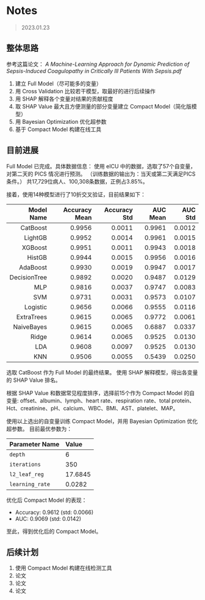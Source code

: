 # Notes

> 2023.01.23

## 整体思路

参考这篇论文：
*A Machine-Learning Approach for*
*Dynamic Prediction of Sepsis-Induced Coagulopathy*
*in Critically Ill Patients With Sepsis.pdf*

1. 建立 Full Model（尽可能多的变量）
2. 用 Cross Validation 比较若干模型，取最好的进行后续操作
3. 用 SHAP 解释各个变量对结果的贡献程度
4. 取 SHAP Value 最大且方便测量的部分变量建立 Compact Model（简化版模型）
5. 用 Bayesian Optimization 优化超参数
6. 基于 Compact Model 构建在线工具

## 目前进展

Full Model 已完成。具体数据信息：
使用 eICU 中的数据，选取了57个自变量，对第二天的 PICS 情况进行预测。
（训练数据的输出为：当天或第二天满足PICS条件。）
共17,729位病人、100,308条数据，正例占3.85%。

接着，使用14种模型进行了10折交叉验证，目前结果如下：

|   Model Name | Accuracy Mean | Accuracy Std | AUC Mean | AUC Std |
|-------------:|--------------:|-------------:|---------:|--------:|
|     CatBoost |        0.9956 |       0.0011 |   0.9961 |  0.0012 |
|      LightGB |        0.9952 |       0.0014 |   0.9961 |  0.0015 |
|      XGBoost |        0.9951 |       0.0011 |   0.9943 |  0.0018 |
|       HistGB |        0.9944 |       0.0015 |   0.9956 |  0.0016 |
|     AdaBoost |        0.9930 |       0.0019 |   0.9947 |  0.0017 |
| DecisionTree |        0.9892 |       0.0020 |   0.9487 |  0.0129 |
|          MLP |        0.9816 |       0.0037 |   0.9747 |  0.0083 |
|          SVM |        0.9731 |       0.0031 |   0.9573 |  0.0107 |
|     Logistic |        0.9656 |       0.0066 |   0.9555 |  0.0116 |
|   ExtraTrees |        0.9615 |       0.0065 |   0.9772 |  0.0061 |
|   NaiveBayes |        0.9615 |       0.0065 |   0.6887 |  0.0337 |
|        Ridge |        0.9614 |       0.0065 |   0.9525 |  0.0130 |
|          LDA |        0.9608 |       0.0097 |   0.9525 |  0.0130 |
|          KNN |        0.9506 |       0.0055 |   0.5439 |  0.0250 |

选取 CatBoost 作为 Full Model 的最终结果。
使用 SHAP 解释模型，得出各变量的 SHAP Value 排名。

根据 SHAP Value 和数据常见程度排序，选择前15个作为 Compact Model 的自变量:
offset、albumin、lymph、heart rate、respiration rate、total protein、
Hct、creatinine、pH、calcium、WBC、BMI、AST、platelet、MAP。

使用以上选出的自变量训练 Compact Model，并用 Bayesian Optimization 优化超参数。
目前最优参数为：

| Parameter Name  | Value   |
|:----------------|:--------|
| `depth`         | 6       |
| `iterations`    | 350     |
| `l2_leaf_reg`   | 17.6845 |
| `learning_rate` | 0.0282  |

优化后 Compact Model 的表现：

- Accuracy: 0.9612 (std: 0.0066)
- AUC: 0.9069 (std: 0.0142)

至此，得到优化后的 Compact Model。

## 后续计划

1. 使用 Compact Model 构建在线检测工具
2. 论文
3. 论文
4. 论文
